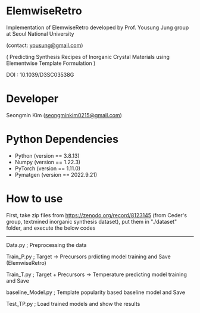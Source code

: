 # ElemwiseRetro
Implementation of ElemwiseRetro developed by Prof. Yousung Jung group at Seoul National University

(contact: yousung@gmail.com)

( Predicting Synthesis Recipes of Inorganic Crystal Materials using Elementwise Template Formulation )

DOI : 10.1039/D3SC03538G


# Developer
Seongmin Kim (seongminkim0215@gmail.com)


# Python Dependencies
* Python (version == 3.8.13)
* Numpy (version == 1.22.3)
* PyTorch (version == 1.11.0)
* Pymatgen (version == 2022.9.21)


# How to use
First, take zip files from https://zenodo.org/record/8123145 (from Ceder's group, textmined inorganic synthesis dataset),
put them in "./dataset" folder, and execute the below codes

--------------------------------------------------------------------------

Data.py            ; Preprocessing the data

Train_P.py         ; Target -> Precursors prdicting model training and Save (ElemwiseRetro)

Train_T.py         ; Target + Precursors -> Temperature predicting model training and Save

baseline_Model.py	 ; Template popularity based baseline model and Save

Test_TP.py	       ; Load trained models and show the results

